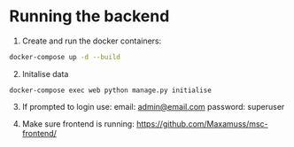 # Running the backend

1. Create and run the docker containers:

```bash
docker-compose up -d --build
```

2. Initalise data
```
docker-compose exec web python manage.py initialise
```

3. If prompted to login use: 
email: admin@email.com
password: superuser

4. Make sure frontend is running: https://github.com/Maxamuss/msc-frontend/
